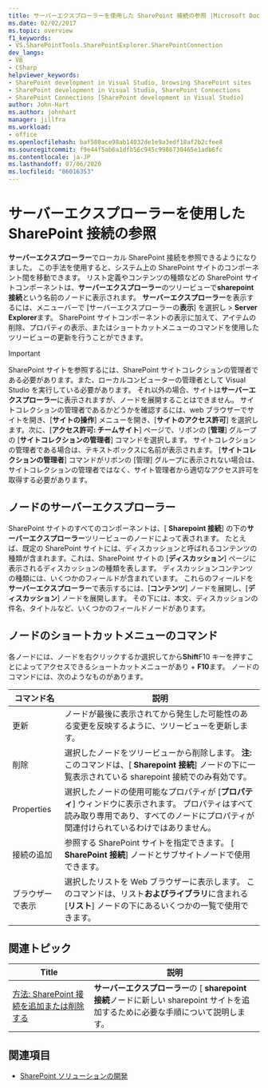 ```yaml
---
title: サーバーエクスプローラーを使用した SharePoint 接続の参照 |Microsoft Docs
ms.date: 02/02/2017
ms.topic: overview
f1_keywords:
- VS.SharePointTools.SharePointExplorer.SharePointConnection
dev_langs:
- VB
- CSharp
helpviewer_keywords:
- SharePoint development in Visual Studio, browsing SharePoint sites
- SharePoint development in Visual Studio, SharePoint Connections
- SharePoint Connections [SharePoint development in Visual Studio]
author: John-Hart
ms.author: johnhart
manager: jillfra
ms.workload:
- office
ms.openlocfilehash: baf580ace98ab14032de1e9a3edf18af2b2cfee8
ms.sourcegitcommit: f9e44f5ab6a1dfb56c945c9986730465e1adb6fc
ms.contentlocale: ja-JP
ms.lasthandoff: 07/06/2020
ms.locfileid: "86016353"
---
```

# <a name="browse-sharepoint-connections-by-using-server-explorer"></a>サーバーエクスプローラーを使用した SharePoint 接続の参照
  **サーバーエクスプローラー**でローカル SharePoint 接続を参照できるようになりました。 この手法を使用すると、システム上の SharePoint サイトのコンポーネント間を移動できます。 リスト定義やコンテンツの種類などの SharePoint サイトコンポーネントは、**サーバーエクスプローラー**のツリービューで**sharepoint 接続**という名前のノードに表示されます。 **サーバーエクスプローラー**を表示するには、メニューバーで [サーバーエクスプローラーの**表示**] を選択し  >  **Server Explorer**ます。 SharePoint サイトコンポーネントの表示に加えて、アイテムの削除、プロパティの表示、またはショートカットメニューのコマンドを使用したツリービューの更新を行うことができます。

> [!IMPORTANT]
> SharePoint サイトを参照するには、SharePoint サイトコレクションの管理者である必要があります。また、ローカルコンピューターの管理者として Visual Studio を実行している必要があります。 それ以外の場合、サイトは**サーバーエクスプローラー**に表示されますが、ノードを展開することはできません。 サイトコレクションの管理者であるかどうかを確認するには、web ブラウザーでサイトを開き、[**サイトの操作**] メニューを開き、[**サイトのアクセス許可**] を選択します。次に、[**アクセス許可: チームサイト**] ページで、リボンの [**管理**] グループの [**サイトコレクションの管理者**] コマンドを選択します。 サイトコレクションの管理者である場合は、テキストボックスに名前が表示されます。 [**サイトコレクションの管理者**] コマンドがリボンの [管理] グループに表示されない場合は、サイトコレクションの管理者ではなく、サイト管理者から適切なアクセス許可を取得する必要があります。

## <a name="server-explorer-nodes"></a>ノードのサーバーエクスプローラー
 SharePoint サイトのすべてのコンポーネントは、[ **Sharepoint 接続**] の下の**サーバーエクスプローラー**ツリービューのノードによって表されます。 たとえば、既定の SharePoint サイトには、ディスカッションと呼ばれるコンテンツの種類が含まれます。これは、SharePoint サイトの [**ディスカッション**] ページに表示されるディスカッションの種類を表します。 ディスカッションコンテンツの種類には、いくつかのフィールドが含まれています。 これらのフィールドを**サーバーエクスプローラー**で表示するには、[**コンテンツ**] ノードを展開し、[**ディスカッション**] ノードを展開します。 その下には、本文、ディスカッションの件名、タイトルなど、いくつかのフィールドノードがあります。

## <a name="node-shortcut-menu-commands"></a>ノードのショートカットメニューのコマンド
 各ノードには、ノードを右クリックするか選択してから**Shift**F10 キーを押すことによってアクセスできるショートカットメニューがあり + **F10**ます。 ノードのコマンドには、次のようなものがあります。

|コマンド名|説明|
|------------------|-----------------|
|更新|ノードが最後に表示されてから発生した可能性のある変更を反映するように、ツリービューを更新します。|
|削除|選択したノードをツリービューから削除します。 **注:** このコマンドは、[ **Sharepoint 接続**] ノードの下に一覧表示されている sharepoint 接続でのみ有効です。|
|Properties|選択したノードの使用可能なプロパティが [**プロパティ**] ウィンドウに表示されます。 プロパティはすべて読み取り専用であり、すべてのノードにプロパティが関連付けられているわけではありません。|
|接続の追加|参照する SharePoint サイトを指定できます。 [ **SharePoint 接続**] ノードとサブサイトノードで使用できます。|
|ブラウザーで表示|選択したリストを Web ブラウザーに表示します。 このコマンドは、リスト**およびライブラリ**に含まれる [**リスト**] ノードの下にあるいくつかの一覧で使用できます。|

## <a name="related-topics"></a>関連トピック

|Title|説明|
|-----------|-----------------|
|[方法: SharePoint 接続を追加または削除する](../sharepoint/how-to-add-or-remove-sharepoint-connections.md)|**サーバーエクスプローラー**の [ **sharepoint 接続**ノードに新しい sharepoint サイトを追加するために必要な手順について説明します。|

## <a name="see-also"></a>関連項目
- [SharePoint ソリューションの開発](../sharepoint/developing-sharepoint-solutions.md)
